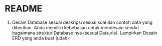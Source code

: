 # README #
1. Desain Database sesuai deskripsi sesuai soal dan contoh data yang diberikan. Anda memiliki kebebasan untuk mendesain sendiri bagaimana struktur Database nya (sesuai Data.xls). Lampirkan Desain ERD yang anda buat (udah)

